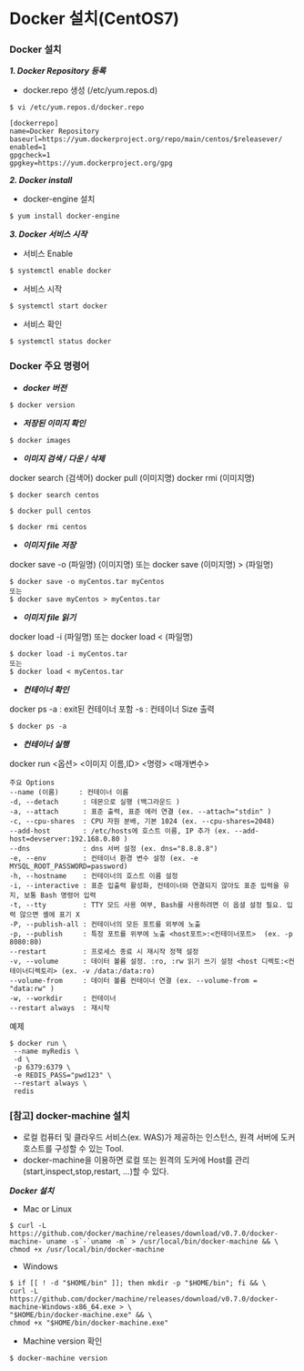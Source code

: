 # Docker 설치(CentOS7)

### Docker 설치

***1. Docker Repository 등록***

 - docker.repo 생성 (/etc/yum.repos.d)
 
 ```
 $ vi /etc/yum.repos.d/docker.repo
 
 [dockerrepo]
 name=Docker Repository
 baseurl=https://yum.dockerproject.org/repo/main/centos/$releasever/
 enabled=1
 gpgcheck=1
 gpgkey=https://yum.dockerproject.org/gpg
 ```

***2. Docker install***

 - docker-engine 설치
 
 ```
 $ yum install docker-engine
 ```

***3. Docker 서비스 시작***

 - 서비스 Enable
 ```
 $ systemctl enable docker
 ```
 
 - 서비스 시작
 ```
 $ systemctl start docker
 ```
 
 - 서비스 확인
 ```
 $ systemctl status docker
 ```

### Docker 주요 명령어

 - ***docker 버전***
 
 ```
 $ docker version
 ```

 - ***저장된 이미지 확인***
 
 ```
 $ docker images
 ```

 - ***이미지 검색 / 다운 / 삭제***
 
 docker search (검색어)
 docker pull (이미지명)
 docker rmi (이미지명)
 
 ```
 $ docker search centos
 
 $ docker pull centos
 
 $ docker rmi centos
 ```

 - ***이미지 file 저장***
 
 docker save -o (파일명) (이미지명)
 또는
 docker save (이미지명) > (파일명)

 ```
 $ docker save -o myCentos.tar myCentos
 또는
 $ docker save myCentos > myCentos.tar
 ```
 
 - ***이미지 file 읽기***

 docker load -i (파일명)
 또는
 docker load < (파일명)

 ```
 $ docker load -i myCentos.tar
 또는
 $ docker load < myCentos.tar
 ```

- ***컨테이너 확인***
 
 docker ps
  -a : exit된 컨테이너 포함
  -s : 컨테이너 Size 출력

 ```
 $ docker ps -a
 ```

 - ***컨테이너 실행***

 docker run <옵션> <이미지 이름,ID> <명령> <매개변수>
 ```
 주요 Options
 --name (이름)     : 컨테이너 이름
 -d, --detach      : 데몬으로 실행 (백그라운드 )
 -a, --attach      : 표준 출력, 표준 에러 연결 (ex. --attach="stdin" )
 -c, --cpu-shares  : CPU 자원 분배, 기본 1024 (ex. --cpu-shares=2048)
 --add-host        : /etc/hosts에 호스트 이름, IP 추가 (ex. --add-host=devserver:192.168.0.80 )
 --dns             : dns 서버 설정 (ex. dns="8.8.8.8")
 -e, --env         : 컨테이너 환경 변수 설정 (ex. -e MYSQL_ROOT_PASSWORD=password)
 -h, --hostname    : 컨테이너의 호스트 이름 설정
 -i, --interactive : 표준 입출력 활성화, 컨테이너와 연결되지 않아도 표준 입력을 유지, 보통 Bash 명령어 입력
 -t, --tty         : TTY 모드 사용 여부, Bash를 사용하려면 이 옵셜 설정 필요. 입력 않으면 셸에 표기 X
 -P, --publish-all : 컨테이너의 모든 포트를 외부에 노출
 -p, --publish     : 특정 포트를 위부에 노출 <host포트>:<컨테이너포트>  (ex. -p 8080:80)
 --restart         : 프로세스 종료 시 재시작 정책 설정
 -v, --volume      : 데이터 볼륨 설정. :ro, :rw 읽기 쓰기 설정 <host 디렉토:<컨테이너디렉토리> (ex. -v /data:/data:ro)
 --volume-from     : 데이터 볼륨 컨테이너 연결 (ex. --volume-from = "data:rw" )
 -w, --workdir     : 컨테이너
 --restart always  : 재시작
 ```
 
 예제
 ```
 $ docker run \
  --name myRedis \
  -d \
  -p 6379:6379 \
  -e REDIS_PASS="pwd123" \
  --restart always \
  redis
 ```

### [참고] docker-machine 설치

 - 로컬 컴퓨터 및 클라우드 서비스(ex. WAS)가 제공하는 인스턴스, 원격 서버에 도커 호스트를 구성할 수 있는 Tool.
 - docker-machine을 이용하면 로컬 또는 원격의 도커에 Host를 관리(start,inspect,stop,restart, ...)할 수 있다.

 [docker 공식 페이지]: https://docs.docker.com/machine/overview

 ***Docker 설치***
 
  - Mac or Linux
  ```
  $ curl -L https://github.com/docker/machine/releases/download/v0.7.0/docker-machine-`uname -s`-`uname -m` > /usr/local/bin/docker-machine && \
  chmod +x /usr/local/bin/docker-machine
  ```

  - Windows
  ```
  $ if [[ ! -d "$HOME/bin" ]]; then mkdir -p "$HOME/bin"; fi && \
  curl -L https://github.com/docker/machine/releases/download/v0.7.0/docker-machine-Windows-x86_64.exe > \
  "$HOME/bin/docker-machine.exe" && \
  chmod +x "$HOME/bin/docker-machine.exe"
  ```

  - Machine version 확인
  ```
  $ docker-machine version
  ```
